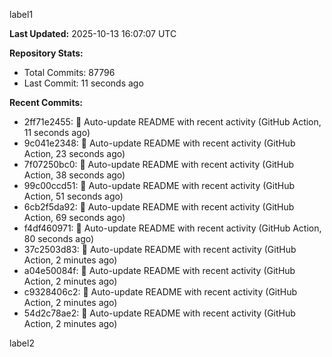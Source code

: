
label1 
<!-- ACTIVITY_START -->
**Last Updated:** 2025-10-13 16:07:07 UTC

**Repository Stats:**
- Total Commits: 87796
- Last Commit: 11 seconds ago

**Recent Commits:**
- 2ff71e2455: 🤖 Auto-update README with recent activity (GitHub Action, 11 seconds ago)
- 9c041e2348: 🤖 Auto-update README with recent activity (GitHub Action, 23 seconds ago)
- 7f07250bc0: 🤖 Auto-update README with recent activity (GitHub Action, 38 seconds ago)
- 99c00ccd51: 🤖 Auto-update README with recent activity (GitHub Action, 51 seconds ago)
- 6cb2f5da92: 🤖 Auto-update README with recent activity (GitHub Action, 69 seconds ago)
- f4df460971: 🤖 Auto-update README with recent activity (GitHub Action, 80 seconds ago)
- 37c2503d83: 🤖 Auto-update README with recent activity (GitHub Action, 2 minutes ago)
- a04e50084f: 🤖 Auto-update README with recent activity (GitHub Action, 2 minutes ago)
- c9328406c2: 🤖 Auto-update README with recent activity (GitHub Action, 2 minutes ago)
- 54d2c78ae2: 🤖 Auto-update README with recent activity (GitHub Action, 2 minutes ago)
<!-- ACTIVITY_END -->

label2
